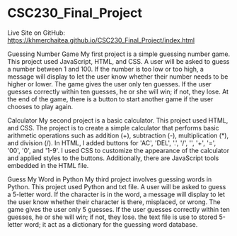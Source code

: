 # CSC230_Final_Project

Live Site on GitHub: https://khmerchaitea.github.io/CSC230_Final_Project/index.html

Guessing Number Game
My first project is a simple guessing number game.
This project used JavaScript, HTML, and CSS.
A user will be asked to guess a number between 1 and 100. If the number is too low or too high, a message will display to let the user know whether their number needs to be higher or lower. The game gives the user only ten guesses. If the user guesses correctly within ten guesses, he or she will win; if not, they lose. At the end of the game, there is a button to start another game if the user chooses to play again.

Calculator
My second project is a basic calculator.
This project used HTML, and CSS.
The project is to create a simple calculator that performs basic arithmetic operations such as addition (+), subtraction (-), multiplication (*), and division (/). In HTML, I added buttons for 'AC', 'DEL', '.', '/', '', '+', '=', '00', '0', and '1-9'. I used CSS to customize the appearance of the calculator and applied styles to the buttons. Additionally, there are JavaScript tools embedded in the HTML file.

Guess My Word in Python
My third project involves guessing words in Python.
This project used Python and txt file.
A user will be asked to guess a 5-letter word. If the character is in the word, a message will display to let the user know whether their character is there, misplaced, or wrong. The game gives the user only 5 guesses. If the user guesses correctly within ten guesses, he or she will win; if not, they lose. the text file is use to stored 5-letter word; it act as a dictionary for the guessing word database.
